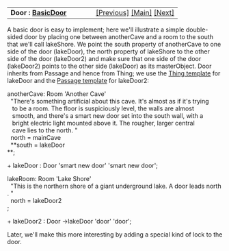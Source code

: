 <table width="100%" data-border="0" data-cellspacing="0"
data-cellpadding="3" data-bgcolor="#C0C0C0">
<colgroup>
<col style="width: 50%" />
<col style="width: 50%" />
</colgroup>
<tbody>
<tr>
<td style="text-align: left;"><strong>Door : <a
href="basicdoor.htm">BasicDoor</a><br />
</strong></td>
<td style="text-align: right;"><a
href="roomautoconnector.htm">[Previous]</a> <a
href="generalintroduction.htm">[Main]</a> <a
href="basicdoor.htm">[Next]</a></td>
</tr>
</tbody>
</table>

  
A basic door is easy to implement; here we'll illustrate a simple
double-sided door by placing one between anotherCave and a room to the
south that we'll call lakeShore. We point the south property of
anotherCave to one side of the door (lakeDoor), the north property of
lakeShore to the other side of the door (lakeDoor2) and make sure that
one side of the door (lakeDoor2) points to the other side (lakeDoor) as
its masterObject. Door inherits from Passage and hence from Thing; we
use the [Thing template](thingtemplate.htm) for lakeDoor and the
[Passage template](passagetemplate.htm) for lakeDoor2:  
  
anotherCave: Room 'Another Cave'  
  "There's something artificial about this cave. It's almost as if it's trying  
   to be a room. The floor is suspiciously level, the walls are almost  
   smooth, and there's a smart new door set into the south wall, with a  
   bright electric light mounted above it. The rougher, larger central  
   cave lies to the north. "  
  north = mainCave  
  **south = lakeDoor  
**;  
  
+ lakeDoor : Door 'smart new door' 'smart new door';  
  
lakeRoom: Room 'Lake Shore'  
  "This is the northern shore of a giant underground lake. A door leads north. "  
  north = lakeDoor2  
;  
  
+ lakeDoor2 : Door -\>lakeDoor 'door' 'door';  
  
Later, we'll make this more interesting by adding a special kind of lock
to the door.  
